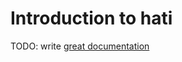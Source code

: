 # Introduction to hati

TODO: write [great documentation](http://jacobian.org/writing/what-to-write/)

